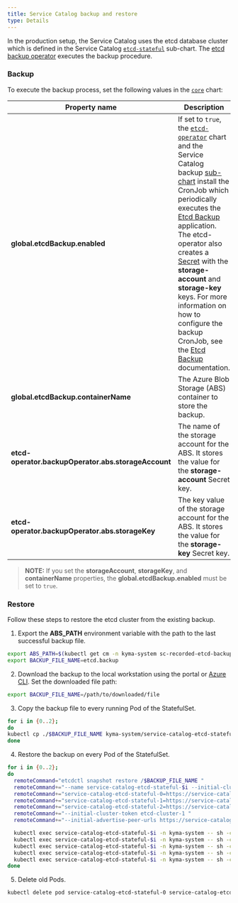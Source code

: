 ```yaml
---
title: Service Catalog backup and restore
type: Details
---
```


In the production setup, the Service Catalog uses the etcd database cluster which is defined in the Service Catalog [`etcd-stateful`][sc-etcd-sub-chart] sub-chart. The [etcd backup operator][etcd-backup-operator] executes the backup procedure.

### Backup

To execute the backup process, set the following values in the [`core`][core-chart-values] chart:

| Property name              | Description |
|---------------------------------------------------|---|
| **global.etcdBackup.enabled**                       | If set to `true`, the [`etcd-operator`][etcd-operator-chart] chart and the Service Catalog backup [sub-chart][sc-backup-sub-chart] install the CronJob which periodically executes the [Etcd Backup][etcd-backup-app] application. The etcd-operator also creates a [Secret][abs-creds] with the **storage-account** and **storage-key** keys. For more information on how to configure the backup CronJob, see the [Etcd Backup][etcd-backup-app-readme] documentation. |
| **global.etcdBackup.containerName**                 | The Azure Blob Storage (ABS) container to store the backup. |
| **etcd-operator.backupOperator.abs.storageAccount** | The name of the storage account for the ABS. It stores the value for the **storage-account** Secret key. |
| **etcd-operator.backupOperator.abs.storageKey**     | The key value of the storage account for the ABS. It stores the value for the **storage-key** Secret key. |

> **NOTE:** If you set the **storageAccount**, **storageKey**, and **containerName** properties, the **global.etcdBackup.enabled** must be set to `true`.

### Restore

Follow these steps to restore the etcd cluster from the existing backup.

1. Export the **ABS_PATH** environment variable with the path to the last successful backup file.
```bash
export ABS_PATH=$(kubectl get cm -n kyma-system sc-recorded-etcd-backup-data -o=jsonpath='{.data.abs-backup-file-path-from-last-success}')
export BACKUP_FILE_NAME=etcd.backup
```

2. Download the backup to the local workstation using the portal or [Azure CLI][az-cli]. Set the downloaded file path:
```bash
export BACKUP_FILE_NAME=/path/to/downloaded/file
```

3. Copy the backup file to every running Pod of the StatefulSet.
```bash
for i in {0..2};
do
kubectl cp ./$BACKUP_FILE_NAME kyma-system/service-catalog-etcd-stateful-$i:/$BACKUP_FILE_NAME
done
```

4. Restore the backup on every Pod of the StatefulSet.
```bash
for i in {0..2};
do
  remoteCommand="etcdctl snapshot restore /$BACKUP_FILE_NAME "
  remoteCommand+="--name service-catalog-etcd-stateful-$i --initial-cluster "
  remoteCommand+="service-catalog-etcd-stateful-0=https://service-catalog-etcd-stateful-0.service-catalog-etcd-stateful.kyma-system.svc.cluster.local:2380,"
  remoteCommand+="service-catalog-etcd-stateful-1=https://service-catalog-etcd-stateful-1.service-catalog-etcd-stateful.kyma-system.svc.cluster.local:2380,"
  remoteCommand+="service-catalog-etcd-stateful-2=https://service-catalog-etcd-stateful-2.service-catalog-etcd-stateful.kyma-system.svc.cluster.local:2380 "
  remoteCommand+="--initial-cluster-token etcd-cluster-1 "
  remoteCommand+="--initial-advertise-peer-urls https://service-catalog-etcd-stateful-$i.service-catalog-etcd-stateful.kyma-system.svc.cluster.local:2380"

  kubectl exec service-catalog-etcd-stateful-$i -n kyma-system -- sh -c "rm -rf service-catalog-etcd-stateful-$i.etcd"
  kubectl exec service-catalog-etcd-stateful-$i -n kyma-system -- sh -c "rm -rf /var/run/etcd/backup.etcd"
  kubectl exec service-catalog-etcd-stateful-$i -n kyma-system -- sh -c "$remoteCommand"
  kubectl exec service-catalog-etcd-stateful-$i -n kyma-system -- sh -c "mv -f service-catalog-etcd-stateful-$i.etcd /var/run/etcd/backup.etcd"
  kubectl exec service-catalog-etcd-stateful-$i -n kyma-system -- sh -c "rm $BACKUP_FILE_NAME"
done
```

5. Delete old Pods.
```bash
kubectl delete pod service-catalog-etcd-stateful-0 service-catalog-etcd-stateful-1 service-catalog-etcd-stateful-2 -n kyma-system
```

[etcd-backup-operator]:https://github.com/coreos/etcd-operator/blob/master/doc/user/walkthrough/backup-operator.md

<!-- These absolute paths should be replaced with the relative links after adding this functionality to Kyma -->
[az-cli]:https://docs.microsoft.com/en-us/cli/azure/?view=azure-cli-latest

[sc-etcd-sub-chart]:https://github.com/kyma-project/kyma/blob/master/resources/service-catalog/charts/etcd-stateful/templates
[sc-backup-sub-chart]:https://github.com/kyma-project/kyma/blob/master/resources/service-catalog/charts/etcd-stateful/templates/05-backup-job.yaml
[etcd-operator-chart]:https://github.com/kyma-project/kyma/blob/master/resources/core/charts/etcd-operator
[etcd-backup-operator-chart]:https://github.com/kyma-project/kyma/blob/master/resources/core/charts/etcd-operator/templates/backup-deployment.yaml
[core-chart-values]:https://github.com/kyma-project/kyma/blob/master/resources/core/values.yaml

[etcd-backup-app-readme]:https://github.com/kyma-project/kyma/blob/master/tools/etcd-backup/README.md
[etcd-backup-app]:https://github.com/kyma-project/kyma/blob/master/tools/etcd-backup

[abs-creds]:https://github.com/kyma-project/kyma/blob/master/resources/core/charts/etcd-operator/templates/etcd-backup-abs-storage-secret.yaml
